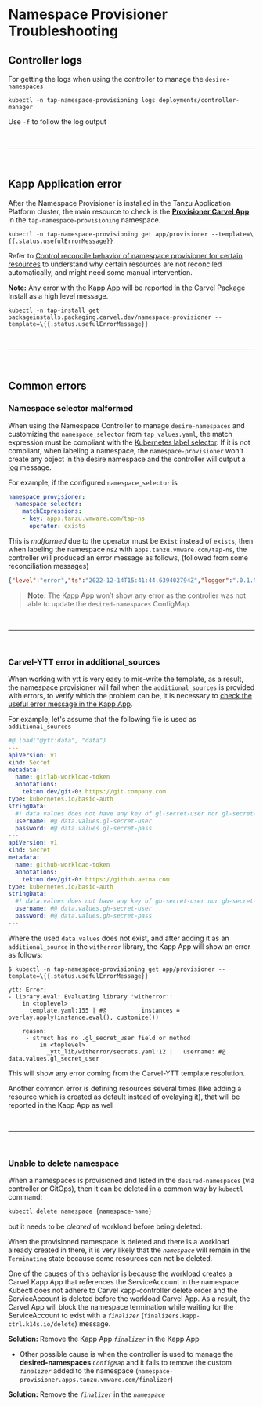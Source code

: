 # Namespace Provisioner Troubleshooting

## <a id="controller-logs"></a>Controller logs

For getting the logs when using the controller to manage the `desire-namespaces`

```terminal
kubectl -n tap-namespace-provisioning logs deployments/controller-manager
```

Use `-f` to follow the log output

</br>

---

</br>

## <a id="carvel-kapp-application-error"></a>Kapp Application error

After the Namespace Provisioner is installed in the Tanzu Application Platform cluster, the main
resource to check is the **[Provisioner Carvel App](about.hbs.md#nsp-component-carvel-app)** in the
`tap-namespace-provisioning` namespace.

```terminal
kubectl -n tap-namespace-provisioning get app/provisioner --template=\{{.status.usefulErrorMessage}}
```

Refer to [Control reconcile behavior of namespace provisioner for certain resources](how-tos.hbs.md#control-reconcile-behavior) to understand why certain resources are not reconciled automatically,
and might need some manual intervention.

**Note:** Any error with the Kapp App will be reported in the Carvel Package Install as a high level
message.

```terminal
kubectl -n tap-install get packageinstalls.packaging.carvel.dev/namespace-provisioner --template=\{{.status.usefulErrorMessage}}
```

</br>

---

</br>

## <a id="common-errors"></a>Common errors

### <a id="namespace-selector-malformed"></a>Namespace selector malformed

When using the Namespace Controller to manage `desire-namespaces` and customizing the
`namespace_selector` from `tap_values.yaml`, the match expression must be compliant with the [Kubernetes label selector](https://kubernetes.io/docs/concepts/overview/working-with-objects/labels/#label-selectors). If it is not compliant, when
labeling a namespace, the `namespace-provisioner` won't create any object in the desire namespace
and the controller will output a [log](#controller-logs) message.

For example, if the configured `namespace_selector` is

```yaml
namespace_provisioner:
  namespace_selector:
    matchExpressions:
    - key: apps.tanzu.vmware.com/tap-ns
      operator: exists
```

This is *malformed* due to the operator must be `Exist` instead of `exists`, then when labeling the
namespace `ns2` with `apps.tanzu.vmware.com/tap-ns`, the controller will produced an error message
as follows, (followed from some reconciliation messages)

```json
{"level":"error","ts":"2022-12-14T15:41:44.639402794Z","logger":".0.1.NamespaceSelectorReconciler","msg":"unable to sync","controller":"namespace","controllerGroup":"","controllerKind":"Namespace","Namespace":{"name":"ns2"},"namespace":"","name":"ns2","reconcileID":"26395d34-418b-446d-9b5e-a4a73cc657ed","resourceType":"/v1, Kind=Namespace","error":"\"exists\" is not a valid pod selector operator","stacktrace":"..."}
```

>**Note:** The Kapp App won’t show any error as the controller was not able to update the
`desired-namespaces` ConfigMap.

</br>

---

</br>

### <a id="carvel-ytt-error-additional-sources"></a>Carvel-YTT error in additional_sources

When working with ytt is very easy to mis-write the template, as a result, the namespace provisioner
will fail when the `additional_sources` is provided with errors, to verify which the problem can be, it is necessary to [check the useful error message in the Kapp App](#carvel-kapp-application-error).

For example, let's assume that the following file is used as `additional_sources`

```yaml
#@ load("@ytt:data", "data")
---
apiVersion: v1
kind: Secret
metadata:
  name: gitlab-workload-token
  annotations:
    tekton.dev/git-0: https://git.company.com
type: kubernetes.io/basic-auth
stringData:
  #! data.values does not have any key of gl-secret-user nor gl-secret-pass
  username: #@ data.values.gl-secret-user
  password: #@ data.values.gl-secret-pass
---
apiVersion: v1
kind: Secret
metadata:
  name: github-workload-token
  annotations:
    tekton.dev/git-0: https://github.aetna.com
type: kubernetes.io/basic-auth
stringData:
  #! data.values does not have any key of gh-secret-user nor gh-secret-pass
  username: #@ data.values.gh-secret-user
  password: #@ data.values.gh-secret-pass
---
```

Where the used `data.values` does not exist, and after adding it as an `additional_source` in the
`witherror` library, the Kapp App will show an error as follows:

```terminal
$ kubectl -n tap-namespace-provisioning get app/provisioner --template=\{{.status.usefulErrorMessage}}

ytt: Error:
- library.eval: Evaluating library 'witherror':
    in <toplevel>
      template.yaml:155 | #@          instances = overlay.apply(instance.eval(), customize())

    reason:
     - struct has no .gl_secret_user field or method
         in <toplevel>
           _ytt_lib/witherror/secrets.yaml:12 |   username: #@ data.values.gl_secret_user
```

This will show any error coming from the Carvel-YTT template resolution.

Another common error is defining resources several times (like adding a resource which is created
as default instead of ovelaying it), that will be reported in the Kapp App as well

</br>

---

</br>

### <a id="unable-to-delete-namespace"></a>Unable to delete namespace

When a namespaces is provisioned and listed in the `desired-namespaces` (via controller or GitOps),
then it can be deleted in a common way by `kubectl` command:

```bash
kubectl delete namespace {namespace-name}
```

but it needs to be *cleared* of workload before being deleted.

When the provisioned namespace is deleted and there is a workload already created in there, it is
very likely that the *`namespace`* will remain in the `Terminating` state because some resources can
not be deleted.

One of the causes of this behavior is because the workload creates a Carvel Kapp App that references
the ServiceAccount in the namespace. Kubectl does not adhere to Carvel kapp-controller delete order
and the ServiceAccount is deleted before the workload Carvel App. As a result, the Carvel App will
block the namespace termination while waiting for the ServiceAccount to exist with a
*`finalizer`* (`finalizers.kapp-ctrl.k14s.io/delete`) message.

**Solution:** Remove the Kapp App *`finalizer`* in the Kapp App

- Other possible cause is when the controller is used to manage the **desired-namespaces** *`ConfigMap`*
and it fails to remove the custom *`finalizer`* added to the namespace (`namespace-provisioner.apps.tanzu.vmware.com/finalizer`)

**Solution:** Remove the *`finalizer`* in the *`namespace`*


